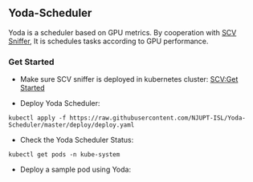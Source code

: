 ## Yoda-Scheduler
Yoda is a scheduler based on GPU metrics. By cooperation with [SCV Sniffer](https://github.com/NJUPT-ISL/SCV),
 It is schedules tasks according to GPU performance.

### Get Started 
- Make sure SCV sniffer is deployed in kubernetes cluster: [SCV:Get Started](https://github.com/NJUPT-ISL/SCV#get-started)

- Deploy Yoda Scheduler:
```shell
kubectl apply -f https://raw.githubusercontent.com/NJUPT-ISL/Yoda-Scheduler/master/deploy/deploy.yaml
```

- Check the Yoda Scheduler Status:
```shell
kubectl get pods -n kube-system 
```

- Deploy a sample pod using Yoda:
```shell

```
